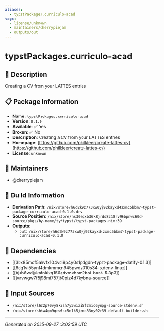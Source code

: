 ```yaml
---
aliases:
  - typstPackages.curriculo-acad
tags:
  - license/unknown
  - maintainers/cherrypiejam
  - outputs/out
---
```


# typstPackages.curriculo-acad

## 📝 Description

Creating a CV from your LATTES entries

## 📋 Package Information

- **Name**: `typstPackages.curriculo-acad`
- **Version**: `0.1.0`
- **Available**: ✅ Yes
- **Broken**: ✅ No
- **Description**: Creating a CV from your LATTES entries
- **Homepage**: [https://github.com/philkleer/create-lattes-cv](https://github.com/philkleer/create-lattes-cv)
- **License**: `unknown`
## 👥 Maintainers

- @cherrypiejam


## 🔧 Build Information

- **Derivation Path**: `/nix/store/h6d2k9z773xw0yj92kayxd4zxmc5bbm7-typst-package-curriculo-acad-0.1.0.drv`
- **Source Position**: `/nix/store/ns30sqxb36k8jrds8z18rv96bpnwc60d-source/pkgs/by-name/ty/typst/typst-packages.nix:39`
- **Outputs**:
  - `out`:  `/nix/store/h6d2k9z773xw0yj92kayxd4zxmc5bbm7-typst-package-curriculo-acad-0.1.0`

## 🔗 Dependencies

- [[3bx85mcf5ahvfx104vdi9p4y0s1pdgdn-typst-package-datify-0.1.3]]
- [[6dg1vi55ynf4dmkmmcn945pwdz010s34-stdenv-linux]]
- [[bjsb6wdjykafnkixq156qdvmxhsm2bai-bash-5.3p3]]
- [[jvnvwgw7f5j98mi757jb0piz4d7kybna-source]]

## 📁 Input Sources

- `/nix/store/l622p70vy8k5sh7y5wizi5f2mic6ynpg-source-stdenv.sh`
- `/nix/store/shkw4qm9qcw5sc5n1k5jznc83ny02r39-default-builder.sh`

---
*Generated on 2025-09-27 13:02:59 UTC*

